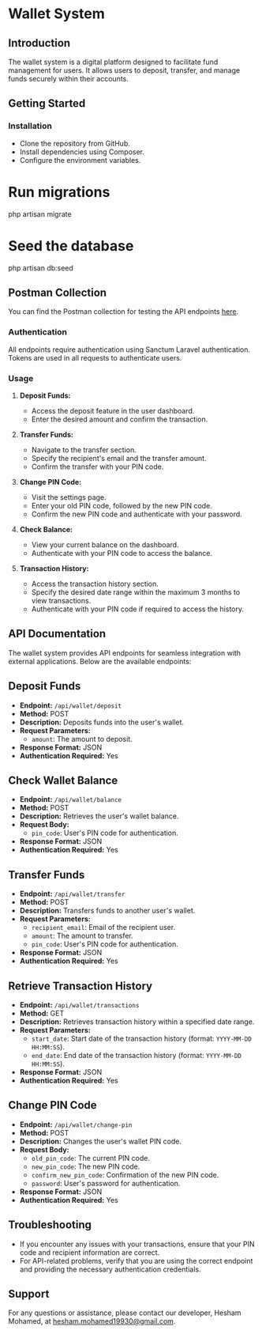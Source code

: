 # Wallet System

## Introduction
The wallet system is a digital platform designed to facilitate fund management for users. It allows users to deposit, transfer, and manage funds securely within their accounts.

## Getting Started
### Installation
- Clone the repository from GitHub.
- Install dependencies using Composer.
- Configure the environment variables.

# Run migrations
php artisan migrate

# Seed the database
php artisan db:seed

## Postman Collection

You can find the Postman collection for testing the API endpoints [here](https://www.postman.com/speeding-meadow-176611/workspace/wallet-system/collection/1053931-2a444aa2-77aa-45af-83df-d4d36ef46213?action=share&creator=1053931).


### Authentication

All endpoints require authentication using Sanctum Laravel authentication. Tokens are used in all requests to authenticate users.

### Usage
1. **Deposit Funds:**
    - Access the deposit feature in the user dashboard.
    - Enter the desired amount and confirm the transaction.

2. **Transfer Funds:**
    - Navigate to the transfer section.
    - Specify the recipient's email and the transfer amount.
    - Confirm the transfer with your PIN code.

3. **Change PIN Code:**
    - Visit the settings page.
    - Enter your old PIN code, followed by the new PIN code.
    - Confirm the new PIN code and authenticate with your password.

4. **Check Balance:**
    - View your current balance on the dashboard.
    - Authenticate with your PIN code to access the balance.

5. **Transaction History:**
    - Access the transaction history section.
    - Specify the desired date range within the maximum 3 months to view transactions.
    - Authenticate with your PIN code if required to access the history.

## API Documentation
The wallet system provides API endpoints for seamless integration with external applications. Below are the available endpoints:

## Deposit Funds

- **Endpoint:** `/api/wallet/deposit`
- **Method:** POST
- **Description:** Deposits funds into the user's wallet.
- **Request Parameters:**
    - `amount`: The amount to deposit.
- **Response Format:** JSON
- **Authentication Required:** Yes

## Check Wallet Balance

- **Endpoint:** `/api/wallet/balance`
- **Method:** POST
- **Description:** Retrieves the user's wallet balance.
- **Request Body:**
    - `pin_code`: User's PIN code for authentication.
- **Response Format:** JSON
- **Authentication Required:** Yes


## Transfer Funds

- **Endpoint:** `/api/wallet/transfer`
- **Method:** POST
- **Description:** Transfers funds to another user's wallet.
- **Request Parameters:**
    - `recipient_email`: Email of the recipient user.
    - `amount`: The amount to transfer.
    - `pin_code`: User's PIN code for authentication.
- **Response Format:** JSON
- **Authentication Required:** Yes

## Retrieve Transaction History

- **Endpoint:** `/api/wallet/transactions`
- **Method:** GET
- **Description:** Retrieves transaction history within a specified date range.
- **Request Parameters:**
    - `start_date`: Start date of the transaction history (format: `YYYY-MM-DD HH:MM:SS`).
    - `end_date`: End date of the transaction history (format: `YYYY-MM-DD HH:MM:SS`).
- **Response Format:** JSON
- **Authentication Required:** Yes

## Change PIN Code

- **Endpoint:** `/api/wallet/change-pin`
- **Method:** POST
- **Description:** Changes the user's wallet PIN code.
- **Request Body:**
    - `old_pin_code`: The current PIN code.
    - `new_pin_code`: The new PIN code.
    - `confirm_new_pin_code`: Confirmation of the new PIN code.
    - `password`: User's password for authentication.
- **Response Format:** JSON
- **Authentication Required:** Yes

## Troubleshooting
- If you encounter any issues with your transactions, ensure that your PIN code and recipient information are correct.
- For API-related problems, verify that you are using the correct endpoint and providing the necessary authentication credentials.

## Support
For any questions or assistance, please contact our developer, Hesham Mohamed, at [hesham.mohamed19930@gmail.com](mailto:hesham.mohamed19930@gmail.com).
